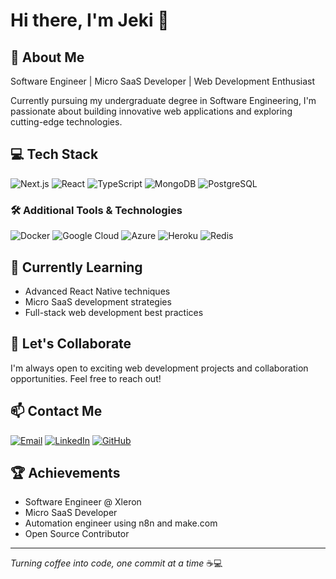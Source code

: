 # Hi there, I'm Jeki 👋

## 🚀 About Me
Software Engineer | Micro SaaS Developer | Web Development Enthusiast

Currently pursuing my undergraduate degree in Software Engineering, I'm passionate about building innovative web applications and exploring cutting-edge technologies.

## 💻 Tech Stack

![Next.js](https://img.shields.io/badge/Next.js-000000?style=for-the-badge&logo=nextdotjs&logoColor=white)
![React](https://img.shields.io/badge/React-61DAFB?style=for-the-badge&logo=react&logoColor=black)
![TypeScript](https://img.shields.io/badge/TypeScript-3178C6?style=for-the-badge&logo=typescript&logoColor=white)
![MongoDB](https://img.shields.io/badge/MongoDB-47A248?style=for-the-badge&logo=mongodb&logoColor=white)
![PostgreSQL](https://img.shields.io/badge/PostgreSQL-4169E1?style=for-the-badge&logo=postgresql&logoColor=white)

### 🛠️ Additional Tools & Technologies
![Docker](https://img.shields.io/badge/Docker-2496ED?style=for-the-badge&logo=docker&logoColor=white)
![Google Cloud](https://img.shields.io/badge/Google_Cloud-4285F4?style=for-the-badge&logo=google-cloud&logoColor=white)
![Azure](https://img.shields.io/badge/Microsoft_Azure-0078D4?style=for-the-badge&logo=microsoft-azure&logoColor=white)
![Heroku](https://img.shields.io/badge/Heroku-430098?style=for-the-badge&logo=heroku&logoColor=white)
![Redis](https://img.shields.io/badge/Redis-DC382D?style=for-the-badge&logo=redis&logoColor=white)

## 🌱 Currently Learning
- Advanced React Native techniques
- Micro SaaS development strategies
- Full-stack web development best practices

## 🤝 Let's Collaborate
I'm always open to exciting web development projects and collaboration opportunities. Feel free to reach out!

## 📫 Contact Me
[![Email](https://img.shields.io/badge/Email-D14836?style=for-the-badge&logo=gmail&logoColor=white)](mailto:kanchanakavitha6@gmail.com)
[![LinkedIn](https://img.shields.io/badge/LinkedIn-0077B5?style=for-the-badge&logo=linkedin&logoColor=white)](https://www.linkedin.com/in/kavitha-kanchana)
[![GitHub](https://img.shields.io/badge/GitHub-181717?style=for-the-badge&logo=github&logoColor=white)](https://github.com/kanchana404)

## 🏆 Achievements
- Software Engineer @ Xleron
- Micro SaaS Developer
- Automation engineer using n8n and make.com
- Open Source Contributor

---
*Turning coffee into code, one commit at a time* ☕️💻
